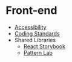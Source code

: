 # Front-end

* [Accessibility](accessibility.md)
* [Coding Standards](coding-standards.md)
* Shared Libraries
    * [React Storybook](storybook.md)
    * [Pattern Lab](pattern-lab.md)
